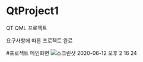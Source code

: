 # QtProject1
QT QML 프로젝트

요구사항에 따른 프로젝트 완료


#프로젝트 메인화면
![스크린샷 2020-06-12 오후 2 16 24](https://user-images.githubusercontent.com/42634661/84467628-aecec300-acb7-11ea-8a0f-282c1d99de5d.png)



